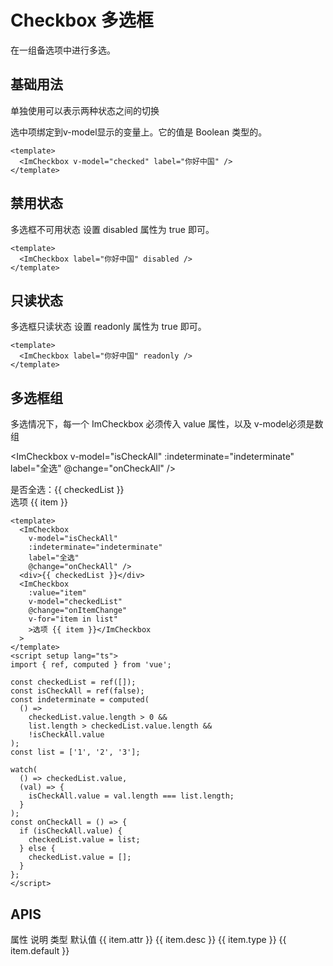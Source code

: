# Checkbox 多选框

在一组备选项中进行多选。

<script setup lang="ts">
import { ref, computed,watch } from 'vue';

const checked = ref(true);
const checkedList = ref([]);
const isCheckAll = ref(false);
const indeterminate = computed(
  () =>
    checkedList.value.length > 0 &&
    list.length > checkedList.value.length &&
    !isCheckAll.value
);
const list = ['1', '2', '3'];

watch(()=>checkedList.value,(val)=>{
    isCheckAll.value = val.length === list.length;
})
const onCheckAll = () => {
  if (isCheckAll.value) {
    checkedList.value = list;
  } else {
    checkedList.value = [];
  }
};


// api
const ApiList = [
  {
    attr: 'v-model',
    desc: '绑定值',
    type: 'Boolean',
    default: 'false',
  },
  { attr: 'label', desc: '显示的文本', type: 'String' ,default:'无' },
  { attr: 'disabled', desc: '是否禁用', type: 'Boolean' ,default:'false'},
  { attr: 'readonly', desc: '是否只读', type: 'Boolean' ,default:'false'},
  { attr: 'indeterminate', desc: '是否为半选状态', type: 'Boolean' ,default:'false'},
  { attr: 'change', desc: '状态改变时的回调函数' ,type:'Function',default:'无'},

  { attr: 'name', desc: '原生 name 属性' ,type:'String',default:'无'},
  { attr: 'value', desc: '绑定的值' ,type:'String|Number',default:'无'},
]
</script>

## 基础用法

单独使用可以表示两种状态之间的切换

<ImAlert variant="outlined">
选中项绑定到v-model显示的变量上。它的值是 Boolean 类型的。
</ImAlert>

<ImCheckbox v-model="checked" label="你好中国" />

```vue
<template>
  <ImCheckbox v-model="checked" label="你好中国" />
</template>
```

## 禁用状态

多选框不可用状态 设置 disabled 属性为 true 即可。

<ImCheckbox label="你好中国" disabled />

```vue
<template>
  <ImCheckbox label="你好中国" disabled />
</template>
```

## 只读状态

多选框只读状态 设置 readonly 属性为 true 即可。

<ImCheckbox label="你好中国" readonly />

```vue
<template>
  <ImCheckbox label="你好中国" readonly />
</template>
```

## 多选框组

<ImAlert variant="outlined">
多选情况下，每一个 ImCheckbox 必须传入 value 属性，以及 v-model必须是数组
</ImAlert>

<ImCheckbox
v-model="isCheckAll"
:indeterminate="indeterminate"
label="全选"
@change="onCheckAll" />

  <div>是否全选：{{ checkedList }}</div>
  <ImCheckbox
    :value="item"
    v-model="checkedList"
    v-for="item in list"
    >选项 {{ item }}</ImCheckbox
  >

```vue
<template>
  <ImCheckbox
    v-model="isCheckAll"
    :indeterminate="indeterminate"
    label="全选"
    @change="onCheckAll" />
  <div>{{ checkedList }}</div>
  <ImCheckbox
    :value="item"
    v-model="checkedList"
    @change="onItemChange"
    v-for="item in list"
    >选项 {{ item }}</ImCheckbox
  >
</template>
<script setup lang="ts">
import { ref, computed } from 'vue';

const checkedList = ref([]);
const isCheckAll = ref(false);
const indeterminate = computed(
  () =>
    checkedList.value.length > 0 &&
    list.length > checkedList.value.length &&
    !isCheckAll.value
);
const list = ['1', '2', '3'];

watch(
  () => checkedList.value,
  (val) => {
    isCheckAll.value = val.length === list.length;
  }
);
const onCheckAll = () => {
  if (isCheckAll.value) {
    checkedList.value = list;
  } else {
    checkedList.value = [];
  }
};
</script>
```

## APIS

<ImTable :border="false" :stript="false" >
  <thead>
    <tr>
      <th>属性</th>
      <th>说明</th>
      <th>类型</th>
      <th>默认值</th>
    </tr>
  </thead>

  <tbody>
    <tr v-for="item in ApiList">
      <td>{{ item.attr }}</td>
      <td>{{ item.desc }}</td>
      <td>{{ item.type }}</td>
      <td>{{ item.default }}</td>
    </tr>
  </tbody>
</ImTable>

<style scoped>

  td,th {
    width: 200px;
  }
</style>
